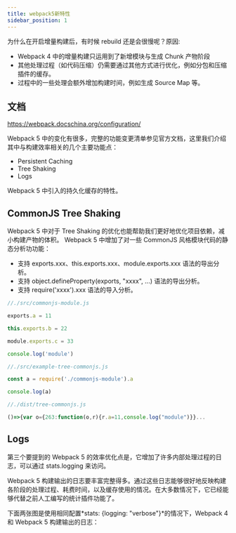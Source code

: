 ```yaml
---
title: webpack5新特性
sidebar_position: 1
---
```


为什么在开启增量构建后，有时候 rebuild 还是会很慢呢？原因:

* Webpack 4 中的增量构建只运用到了新增模块与生成 Chunk 产物阶段
* 其他处理过程（如代码压缩）仍需要通过其他方式进行优化，例如分包和压缩插件的缓存。
* 过程中的一些处理会额外增加构建时间，例如生成 Source Map 等。

## 文档
https://webpack.docschina.org/configuration/

Webpack 5 中的变化有很多，完整的功能变更清单参见官方文档，这里我们介绍其中与构建效率相关的几个主要功能点：
* Persistent Caching
* Tree Shaking
* Logs


Webpack 5 中引入的持久化缓存的特性。
## CommonJS Tree Shaking
Webpack 5 中对于 Tree Shaking 的优化也能帮助我们更好地优化项目依赖，减小构建产物的体积。
Webpack 5 中增加了对一些 CommonJS 风格模块代码的静态分析功功能：
* 支持 exports.xxx、this.exports.xxx、module.exports.xxx 语法的导出分析。
* 支持 object.defineProperty(exports, "xxxx", ...) 语法的导出分析。
* 支持 require('xxxx').xxx 语法的导入分析。
```js
//./src/commonjs-module.js

exports.a = 11

this.exports.b = 22

module.exports.c = 33

console.log('module')

//./src/example-tree-commonjs.js

const a = require('./commonjs-module').a

console.log(a)

//./dist/tree-commonjs.js

()=>{var o={263:function(o,r){r.a=11,console.log("module")}}...
```

## Logs
第三个要提到的 Webpack 5 的效率优化点是，它增加了许多内部处理过程的日志，可以通过 stats.logging 来访问。

Webpack 5 构建输出的日志要丰富完整得多。通过这些日志能够很好地反映构建各阶段的处理过程、耗费时间，以及缓存使用的情况。在大多数情况下，它已经能够代替之前人工编写的统计插件功能了。

下面两张图是使用相同配置*stats: {logging: "verbose"}*的情况下，Webpack 4 和 Webpack 5 构建输出的日志：